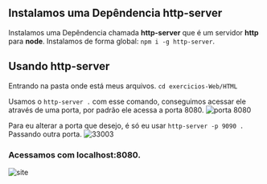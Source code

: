 ## Instalamos uma Depêndencia http-server
Instalamos uma Depêndencia chamada **http-server** que é um servidor **http** para **node**.
Instalamos de forma global:
`npm i -g http-server`.


## Usando http-server
Entrando na pasta onde está meus arquivos.
`cd exercicios-Web/HTML`

Usamos o `http-server .` com esse comando, conseguimos acessar ele através de uma porta, por padrão ele acessa a porta 8080.
![porta 8080](https://user-images.githubusercontent.com/62820033/82000338-62e41c00-962e-11ea-9d49-049c56ed6de1.png)

Para eu alterar a porta que desejo, é só eu usar `http-server -p 9090 .` Passando outra porta.
![33003](https://user-images.githubusercontent.com/62820033/82000391-9b83f580-962e-11ea-9a3b-9dee1e2944f2.png)

### Acessamos com **localhost:8080**.
![site](https://user-images.githubusercontent.com/62820033/82000508-f61d5180-962e-11ea-9143-e25c87079045.png)

